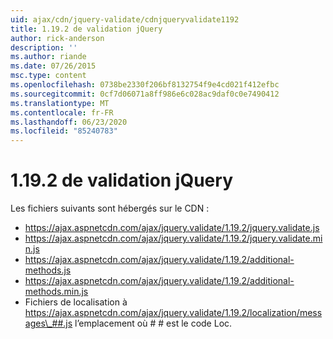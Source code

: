 ```yaml
---
uid: ajax/cdn/jquery-validate/cdnjqueryvalidate1192
title: 1.19.2 de validation jQuery
author: rick-anderson
description: ''
ms.author: riande
ms.date: 07/26/2015
msc.type: content
ms.openlocfilehash: 0738be2330f206bf8132754f9e4cd021f412efbc
ms.sourcegitcommit: 0cf7d06071a8ff986e6c028ac9daf0c0e7490412
ms.translationtype: MT
ms.contentlocale: fr-FR
ms.lasthandoff: 06/23/2020
ms.locfileid: "85240783"
---
```

# <a name="jquery-validation-1192"></a>1.19.2 de validation jQuery

Les fichiers suivants sont hébergés sur le CDN :

- https://ajax.aspnetcdn.com/ajax/jquery.validate/1.19.2/jquery.validate.js
- https://ajax.aspnetcdn.com/ajax/jquery.validate/1.19.2/jquery.validate.min.js
- https://ajax.aspnetcdn.com/ajax/jquery.validate/1.19.2/additional-methods.js
- https://ajax.aspnetcdn.com/ajax/jquery.validate/1.19.2/additional-methods.min.js
- Fichiers de localisation à https://ajax.aspnetcdn.com/ajax/jquery.validate/1.19.2/localization/messages\_##.js l’emplacement où # # est le code Loc.
